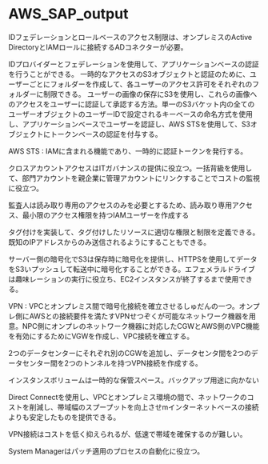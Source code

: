 # AWS_SAP_output

IDフェデレーションとロールベースのアクセス制限は、オンプレミスのActive DirectoryとIAMロールに接続するADコネクターが必要。

IDプロバイダーとフェデレーションを使用して、アプリケーションベースの認証を行うことができる。
一時的なアクセスのS3オブジェクトと認証のために、ユーザーごとにフォルダーを作成して、各ユーザーのアクセス許可をそれぞれのフォルダーに制限できる。
ユーザーの画像の保存にS3を使用し、これらの画像へのアクセスをユーザーに認証して承認する方法。単一のS3バケット内の全てのユーザーオブジェクトのユーザーIDで設定されるキーベースの命名方式を使用し、アプリケーションベースでユーザーを認証し、AWS STSを使用して、S3オブジェクトにトークンベースの認証を付与する。

AWS STS : IAMに含まれる機能であり、一時的に認証トークンを発行する。

クロスアカウントアクセスはITガバナンスの提供に役立つ。一括背級を使用して、部門アカウントを親企業に管理アカウントにリンクすることでコストの監視に役立つ。

監査人は読み取り専用のアクセスのみを必要とするため、読み取り専用アクセス、最小限のアクセス権限を持つIAMユーザーを作成する

タグ付けを実装して、タグ付けしたリソースに適切な権限と制限を定義できる。既知のIPアドレスからのみ送信されるようにすることもできる。

サーバー側の暗号化でS3は保存時に暗号化を提供し、HTTPSを使用してデータをS3いプッシュして転送中に暗号化することができる。エフェメラルドライブは趣味レーションの実行に役立ち、EC2インスタンスが終了するまで使用できる。

VPN : VPCとオンプレミス間で暗号化接続を確立させるしゅだんの一つ。オンプレ側にAWSとの接続要件を満たすVPNせつぞくが可能なネットワーク機器を用意。NPC側にオンプレのネットワーク機器に対応したCGWとAWS側のVPC機能を有効にするためにVGWを作成し、VPC接続を確立する。

2つのデータセンターにそれぞれ別のCGWを追加し、データセンタ間を2つのデータセンター間を2つのトンネルを持つVPN接続を作成する。

インスタンスボリュームは一時的な保管スペース。バックアップ用途に向かない

Direct Connectを使用し、VPCとオンプレミス環境の間で、ネットワークのコストを削減し、帯域幅のスプープットを向上させmインターネットベースの接続よりも安定したものを提供できる。

VPN接続はコストを低く抑えられるが、低速で帯域を確保するのが難しい。

System Managerはパッチ適用のプロセスの自動化に役立つ。
